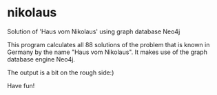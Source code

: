 # nikolaus
Solution of 'Haus vom Nikolaus' using graph database Neo4j

This program calculates all 88 solutions of the problem that is known in 
Germany by the name "Haus vom Nikolaus". It makes use of the 
graph database engine Neo4j.

The output is a bit on the rough side:)

Have fun!

